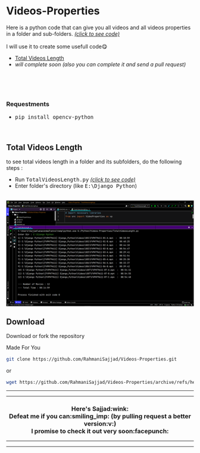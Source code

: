 # Videos-Properties

Here is a python code that can give you all videos and all videos properties in a folder and sub-folders.
*<a href=https://github.com/RahmaniSajjad/Videos-Properties/tree/main/src>(click to see code)</a>*
<br>
<br>
I will use it to create some usefull code:yum:
<br>
- <a href= https://github.com/RahmaniSajjad/Videos-Properties#total-videos-length>Total Videos Length</a>
- *will complete soon (also you can complete it and send a pull request)*

<br>
<br>
<br>


### Requestments
- <tt>pip install opencv-python</tt>

<br>

## Total Videos Length
to see total videos length in a folder and its subfolders, do the following steps :
- Run <tt>TotalVideosLength.py</tt> *<a href= https://github.com/RahmaniSajjad/Videos-Properties/blob/main/TotalVideosLength.py>(click to see code)</a>*
- Enter folder's directory (like <tt>E:\Django Python</tt>)

<br>

<img src="https://raw.githubusercontent.com/RahmaniSajjad/Videos-Properties/main/github-images/Total%20Videos%20Length.png" align="center" alt="github.com/RahmaniSajjad/Videos-Properties" />

<br>

## Download
Download or fork the repository

Made For You
```sh
git clone https://github.com/RahmaniSajjad/Videos-Properties.git
```
or
```sh
wget https://github.com/RahmaniSajjad/Videos-Properties/archive/refs/heads/main.zip
```


---
---
<h3 align=center>
Here's Sajjad:wink:
<br>
Defeat me if you can:smiling_imp: (by pulling request a better version:v:)
<br>
I promise to check it out very soon:facepunch:
</h3>

---
---
